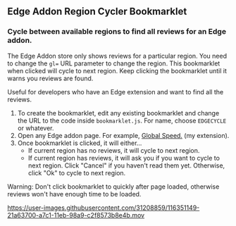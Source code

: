 ## Edge Addon Region Cycler Bookmarklet
### Cycle between available regions to find all reviews for an Edge addon. 

The Edge Addon store only shows reviews for a particular region. You need to change the `gl=` URL parameter to change the region. This bookmarklet when clicked will cycle to next region. Keep clicking the bookmarklet until it warns you reviews are found.

Useful for developers who have an Edge extension and want to find all the reviews. 


1. To create the bookmarklet, edit any existing bookmarklet and change the URL to the code inside `bookmarklet.js`. For name, choose `EDGECYCLE` or whatever. 
1. Open any Edge addon page. For example, [Global Speed.](https://microsoftedge.microsoft.com/addons/detail/global-speed/mjhlabbcmjflkpjknnicihkfnmbdfced) (my extension).
2. Once bookmarklet is clicked, it will either...
    - If current region has no reviews, it will cycle to next region.  
    - If current region has reviews, it will ask you if you want to cycle to next region. Click "Cancel" if you haven't read them yet. Otherwise, click "Ok" to cycle to next region. 

Warning: Don't click bookmarklet to quickly after page loaded, otherwise reviews won't have enough time to be loaded. 

https://user-images.githubusercontent.com/31208859/116351149-21a63700-a7c1-11eb-98a9-c2f8573b8e4b.mov

